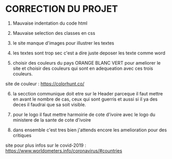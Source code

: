 # CORRECTION DU PROJET

1. Mauvaise indentation du code html

2. Mauvaise selection des classes en css

3. le site manque d'images pour illustrer les textes

4. les textes sont trop sec c'est a dire juste deposer les texte comme word

5. choisir des couleurs du pays ORANGE BLANC VERT pour ameliorer le site et choisir des couleurs qui sont en adequeation avec ces trois couleurs.

site de couleur : https://colorhunt.co/

6. la secction communique doit etre sur le Header parceque il faut mettre en avant le nombre de cas, ceux qui sont guerris et aussi si il ya des deces il faudrai que sa soit visible.

7. pour le logo il faut mettre harmoirie de cote d'ivoire avec le logo du ministere de la sante de cote d'ivoire

8. dans ensemble c'est tres bien j'attends encore les amelioration pour des critiques

site pour plus infos sur le covid-2019 : https://www.worldometers.info/coronavirus/#countries
